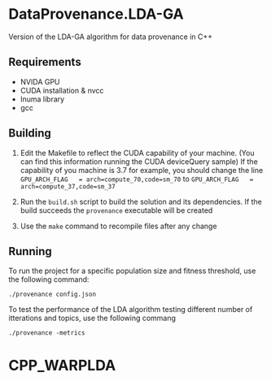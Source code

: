 # DataProvenance.LDA-GA
Version of the LDA-GA algorithm for data provenance in C++

## Requirements
- NVIDA GPU
- CUDA installation & nvcc
- lnuma library
- gcc

## Building
1. Edit the Makefile to reflect the CUDA capability of your machine. (You can find this information running the CUDA deviceQuery sample) If the capability of you machine is 3.7 for example, you should change the line `GPU_ARCH_FLAG   = arch=compute_70,code=sm_70` to `GPU_ARCH_FLAG   = arch=compute_37,code=sm_37` 

2. Run the `build.sh` script to build the solution and its dependencies. If the build succeeds the `provenance` executable will be created

3. Use the `make` command to recompile files after any change


## Running
To run the project for a specific population size and fitness threshold, use the following command:
```
./provenance config.json 
```

To test the performance of the LDA algorithm testing different number of itterations and topics, use the following commang
```
./provenance -metrics
```
# CPP_WARPLDA
